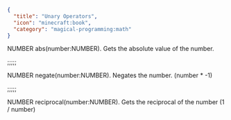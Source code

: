 ```json
{
  "title": "Unary Operators",
  "icon": "minecraft:book",
  "category": "magical-programming:math"
}
```
NUMBER abs(number:NUMBER). Gets the absolute value of the number.

;;;;;

NUMBER negate(number:NUMBER). Negates the number. (number * -1)

;;;;;

NUMBER reciprocal(number:NUMBER). Gets the reciprocal of the number (1 / number)
